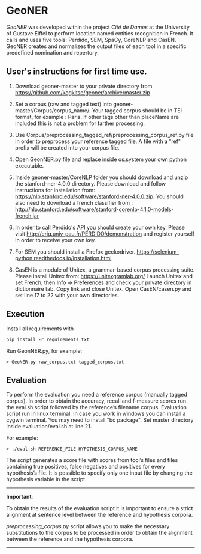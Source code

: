 # GeoNER

*GeoNER* was developed within the project *Cité de Dames* at the University of Gustave Eiffel to perform location named entities recognition in French. It calls and uses five tools: Perdido, SEM, SpaCy, CoreNLP and CasEN. GeoNER creates and normalizes the output files of each tool in a specific predefined nomination and repertory.


## User's instructions for first time use.

1. Download geoner-master to your private directory from https://github.com/kogkitse/geoner/archive/master.zip

2. Set a corpus (raw and tagged text) into geoner-master/Corpus/corpus_name/. 
Your tagged corpus should be in TEI format, for example : 
<placeName>Paris</placeName>. If other tags other than placeName are included 
this is not a problem for farther processing. 

3. Use Corpus/preprocessing_tagged_ref/preprocessing_corpus_ref.py file in order to preprocess your reference tagged file. A file with a "ref" prefix will be created into your corpus file.  

5. Open GeonNER.py file and replace inside os.system your own python executable.


7. Inside geoner-master/CoreNLP folder you should download and unzip the stanford-ner-4.0.0 directory. Please download and follow instructions for installation from: https://nlp.stanford.edu/software/stanford-ner-4.0.0.zip. You should also need to download a french classifier from : http://nlp.stanford.edu/software/stanford-corenlp-4.1.0-models-french.jar

8. In order to call Perdido's API you should create your own key. Please visit http://erig.univ-pau.fr/PERDIDO/demonstration and register yourself in order to receive your own key.

9. For SEM you should install a Firefox geckodriver. https://selenium-python.readthedocs.io/installation.html

10. CasEN is a module of  Unitex, a grammar-based corpus processing suite. Please install Unitex from: https://unitexgramlab.org/
Launch Unitex and set French, then Info => Preferences and check your private directory in dictionnaire tab. Copy link and close Unitex. Open CasEN/casen.py and set line 17 to 22 with your own directories.


## Execution 

Install all requirements with 

    pip install -r requirements.txt

Run GeonNER.py, for example: 
    
    > GeoNER.py raw_corpus.txt tagged_corpus.txt


## Evaluation 

To perform the evaluation you need a reference corpus (manually tagged corpus). In order to obtain the accuracy, recall and f-measure scores run the eval.sh script followed by the reference’s filename corpus. Evaluation script run in linux terminal. In case you work in windows you can install a cygwin terminal. You may need to install "bc package". Set master directory inside evaluation/eval.sh at line 21.

For example: 

    > ./eval.sh REFERENCE_FILE HYPOTHESIS_CORPUS_NAME

The script generates a score file with scores from tool’s files and files containing true positives, false negatives and positives for every hypothesis’s file. It is possible to specify only one input file by changing the hypothesis variable in the script.

---- 
**Important**:

To obtain the results of the evaluation script it is important to ensure a strict alignment at sentence level between the reference and hypothesis corpora.
     
*preprocessing_corpus.py* script allows you to make the necessary substitutions to the corpus to be processed in order to obtain the alignment between the reference and the hypothesis corpora.

---- 
